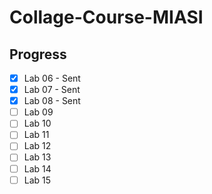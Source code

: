 # Collage-Course-MIASI

## Progress
- [x] Lab 06 - Sent
- [x] Lab 07 - Sent
- [x] Lab 08 - Sent
- [ ] Lab 09
- [ ] Lab 10
- [ ] Lab 11
- [ ] Lab 12
- [ ] Lab 13
- [ ] Lab 14
- [ ] Lab 15
